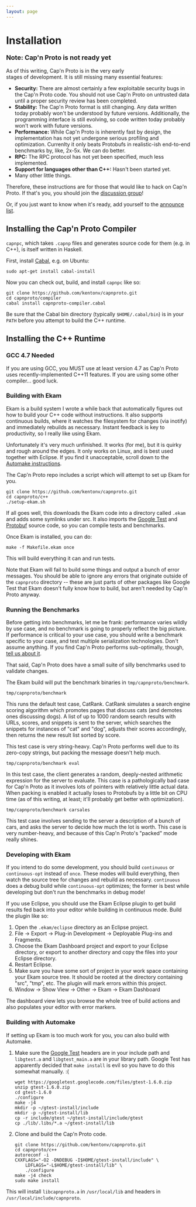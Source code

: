 ```yaml
---
layout: page
---
```


# Installation

<p style="font-size: 125%; font-weight: bold;">Note: Cap'n Proto is not ready yet</p>

<div style="float: right"><a class="groups_link" style="color: #fff"
href="https://groups.google.com/group/capnproto-announce">Sign Up for Updates</a></div>

As of this writing, Cap'n Proto is in the very early stages of development. It is still missing
many essential features:

* **Security:** There are almost certainly a few exploitable security bugs in the Cap'n Proto
  code. You should not use Cap'n Proto on untrusted data until a proper security review has been
  completed.
* **Stability:** The Cap'n Proto format is still changing. Any data written today probably won't
  be understood by future versions. Additionally, the programming interface is still evolving, so
  code written today probably won't work with future versions.
* **Performance:** While Cap'n Proto is inherently fast by design, the implementation has not yet
  undergone serious profiling and optimization.  Currenlty it only beats Protobufs in realistic-ish
  end-to-end benchmarks by, like, 2x-5x.  We can do better.
* **RPC:** The RPC protocol has not yet been specified, much less implemented.
* **Support for languages other than C++:** Hasn't been started yet.
* Many other little things.

Therefore, these instructions are for those that would like to hack on Cap'n Proto.  If that's you,
you should join the [discussion group](https://groups.google.com/group/capnproto)!

Or, if you just want to know when it's ready, add yourself to the
[announce list](https://groups.google.com/group/capnproto-announce).

## Installing the Cap'n Proto Compiler

`capnpc`, which takes `.capnp` files and generates source code for them (e.g. in C++), is itself
written in Haskell.

First, install [Cabal](http://www.haskell.org/cabal/), e.g. on Ubuntu:

    sudo apt-get install cabal-install

Now you can check out, build, and install `capnpc` like so:

    git clone https://github.com/kentonv/capnproto.git
    cd capnproto/compiler
    cabal install capnproto-compiler.cabal

Be sure that the Cabal bin directory (typically `$HOME/.cabal/bin`) is in your `PATH` before you
attempt to build the C++ runtime.

## Installing the C++ Runtime

### GCC 4.7 Needed

If you are using GCC, you MUST use at least version 4.7 as Cap'n Proto uses recently-implemented
C++11 features.  If you are using some other compiler...  good luck.

### Building with Ekam

Ekam is a build system I wrote a while back that automatically figures out how to build your C++
code without instructions.  It also supports continuous builds, where it watches the filesystem for
changes (via inotify) and immediately rebuilds as necessary.  Instant feedback is key to
productivity, so I really like using Ekam.

Unfortunately it's very much unfinished.  It works (for me), but it is quirky and rough around the
edges.  It only works on Linux, and is best used together with Eclipse.  If you find it
unacceptable, scroll down to the [Automake instructions](#building_with_automake).

The Cap'n Proto repo includes a script which will attempt to set up Ekam for you.

    git clone https://github.com/kentonv/capnproto.git
    cd capnproto/c++
    ./setup-ekam.sh

If all goes well, this downloads the Ekam code into a directory called `.ekam` and adds some
symlinks under src.  It also imports the [Google Test](https://googletest.googlecode.com) and
[Protobuf](http://protobuf.googlecode.com) source code, so you can compile tests and benchmarks.

Once Ekam is installed, you can do:

    make -f Makefile.ekam once

This will build everything it can and run tests.

Note that Ekam will fail to build some things and output a bunch of error messages.  You should
be able to ignore any errors that originate outside of the `capnproto` directory -- these are just
parts of other packages like Google Test that Ekam doesn't fully know how to build, but aren't
needed by Cap'n Proto anyway.

### Running the Benchmarks

Before getting into benchmarks, let me be frank:  performance varies wildly by use case, and no
benchmark is going to properly reflect the big picture.  If performance is critical to your use
case, you should write a benchmark specific to your case, and test multiple serialization
technologies.  Don't assume anything.  If you find Cap'n Proto performs sub-optimally, though,
[tell us about it](https://groups.google.com/group/capnproto).

That said, Cap'n Proto does have a small suite of silly benchmarks used to validate changes.

The Ekam build will put the benchmark binaries in `tmp/capnproto/benchmark`.

    tmp/capnproto/benchmark

This runs the default test case, CatRank.  CatRank simulates a search engine scoring algorithm
which promotes pages that discuss cats (and demotes ones discussing dogs).  A list of up to 1000
random search results with URLs, scores, and snippets is sent to the server, which searches the
snippets for instances of "cat" and "dog", adjusts their scores accordingly, then returns the new
result list sorted by score.

This test case is very string-heavy.  Cap'n Proto performs well due to its zero-copy strings, but
packing the message doesn't help much.

    tmp/capnproto/benchmark eval

In this test case, the client generates a random, deeply-nested arithmetic expression for the
server to evaluate.  This case is a pathologically bad case for Cap'n Proto as it involves lots of
pointers with relatively little actual data.  When packing is enabled it actually loses to
Protobufs by a little bit on CPU time (as of this writing, at least; it'll probably get better with
optimization).

    tmp/capnproto/benchmark carsales

This test case involves sending to the server a description of a bunch of cars, and asks the server
to decide how much the lot is worth.  This case is very number-heavy, and because of this
Cap'n Proto's "packed" mode really shines.

### Developing with Ekam

If you intend to do some development, you should build `continuous` or `continuous-opt` instead
of `once`.  These modes will build everything, then watch the source tree for changes and rebuild
as necessary.  `continuous` does a debug build while `continuous-opt` optimizes; the former is best
while developing but don't run the benchmarks in debug mode!

If you use Eclipse, you should use the Ekam Eclipse plugin to get build results fed back into your
editor while building in continuous mode.  Build the plugin like so:

1. Open the `.ekam/eclipse` directory as an Eclipse project.
2. File -> Export -> Plug-in Development -> Deployable Plug-ins and Fragments.
3. Choose the Ekam Dashboard project and export to your Eclipse directory, or export to another
   directory and copy the files into your Eclipse directory.
4. Restart Eclipse.
5. Make sure you have some sort of project in your work space containing your Ekam source tree. It
   should be rooted at the directory containing "src", "tmp", etc. The plugin will mark errors
   within this project.
6. Window -> Show View -> Other -> Ekam -> Ekam Dashboard

The dashboard view lets you browse the whole tree of build actions and also populates your editor
with error markers.

### Building with Automake

If setting up Ekam is too much work for you, you can also build with Automake.

1. Make sure the [Google Test](https://googletest.googlecode.com/) headers are in your include
   path and `libgtest.a` and `libgtest_main.a` are in your library path.  Google Test has
   apparently decided that `make install` is evil so you have to do this somewhat manually.  :(

       wget https://googletest.googlecode.com/files/gtest-1.6.0.zip
       unzip gtest-1.6.0.zip
       cd gtest-1.6.0
       ./configure
       make -j4
       mkdir -p ~/gtest-install/include
       mkdir -p ~/gtest-install/lib
       cp -r include/gtest ~/gtest-install/include/gtest
       cp ./lib/.libs/*.a ~/gtest-install/lib

2. Clone and build the Cap'n Proto code.

       git clone https://github.com/kentonv/capnproto.git
       cd capnproto/c++
       autoreconf -i
       CXXFLAGS="-O2 -DNDEBUG -I$HOME/gtest-install/include" \
           LDFLAGS="-L$HOME/gtest-install/lib" \
           ./configure
       make -j4 check
       sudo make install

This will install `libcapnproto.a` in `/usr/local/lib` and headers in
`/usr/local/include/capnproto`.
